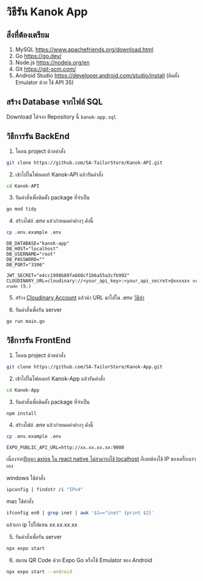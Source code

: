 # วิธีรัน Kanok App
## สิ่งที่ต้องเตรียม
1. MySQL https://www.apachefriends.org/download.html
2. Go https://go.dev/
3. Node.js https://nodejs.org/en
4. Git https://git-scm.com/
5. Android Studio https://developer.android.com/studio/install (ติดตั้ง Emulator ด้วย ใช้ API 35)

## สร้าง Database จากไฟล์ SQL
Download ได้จาก Repository นี้ `kanok-app.sql`

## วิธีการรัน BackEnd
1. โคลน project ด้วยคำสั่ง 
```bash
git clone https://github.com/SA-TailorStore/Kanok-API.git
```
2. เข้าไปในโฟลเดอร์ Kanok-API แล้วรันคำสั่ง
```bash
cd Kanok-API
```
3. รันคำสั่งเพื่อติดตั้ง package ที่จำเป็น
```bash
go mod tidy
```
4. สร้างไฟล์ .env แล้วกำหนดค่าต่างๆ ดังนี้
```bash
cp .env.example .env
```
```.env
DB_DATABASE="kanok-app"
DB_HOST="localhost"
DB_USERNAME="root"
DB_PASSWORD=""
DB_PORT="3306"

JWT_SECRET="e4cc1998b89fa660cf1b6a55a3cfb992"
CLOUDINARY_URL=cloudinary://<your_api_key>:<your_api_secret>@xxxxxx ทำตามข้อ (5.)
```
5. สร้าง [Cloudinary Account](https://cloudinary.com/) แล้วนำ URL มาใส่ใน .env [วิธีทำ](https://youtu.be/CxAnPfVStWU)

6. รันคำสั่งเพื่อรัน server
```bash
go run main.go
```

## วิธีการรัน FrontEnd
1. โคลน project ด้วยคำสั่ง 
```bash
git clone https://github.com/SA-TailorStore/Kanok-App.git
```
2. เข้าไปในโฟลเดอร์ Kanok-App แล้วรันคำสั่ง
```bash
cd Kanok-App
```
3. รันคำสั่งเพื่อติดตั้ง package ที่จำเป็น
```bash
npm install
```
4. สร้างไฟล์ .env แล้วกำหนดค่าต่างๆ ดังนี้
```bash
cp .env.example .env
```
```.env
EXPO_PUBLIC_API_URL=http://xx.xx.xx.xx:9000
```
เนื่องจาก[ปัญหา axios ใน react native ไม่สามารถใช้ localhost](https://stackoverflow.com/questions/42189301/axios-in-react-native-not-calling-server-in-localhost) ก็เลยต้องใช้ IP ของเครื่องเราเอง

windows ใช้คำสั่ง
```bash
ipconfig | findstr /i "IPv4"
```
mac ใช้คำสั่ง
```bash
ifconfig en0 | grep inet | awk '$1=="inet" {print $2}'
```
แล้วเอา ip ไปใส่แทน xx.xx.xx.xx

5. รันคำสั่งเพื่อรัน server
```bash
npx expo start
```
6. สแกน QR Code ด้วย Expo Go หรือใช้ Emulator ของ Android
```bash
npx expo start --android
```